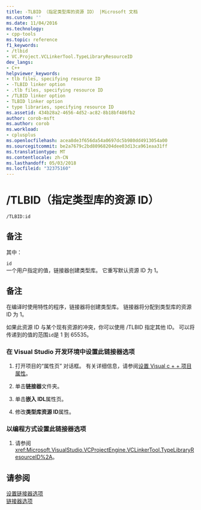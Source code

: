 ```yaml
---
title: -TLBID （指定类型库的资源 ID） |Microsoft 文档
ms.custom: ''
ms.date: 11/04/2016
ms.technology:
- cpp-tools
ms.topic: reference
f1_keywords:
- /tlbid
- VC.Project.VCLinkerTool.TypeLibraryResourceID
dev_langs:
- C++
helpviewer_keywords:
- tlb files, specifying resource ID
- -TLBID linker option
- .tlb files, specifying resource ID
- /TLBID linker option
- TLBID linker option
- type libraries, specifying resource ID
ms.assetid: 434b28a2-4656-4d52-ac82-8b18bf486fb2
author: corob-msft
ms.author: corob
ms.workload:
- cplusplus
ms.openlocfilehash: acea8de3f656da54a0697dc5b980dd4913054a00
ms.sourcegitcommit: be2a7679c2bd80968204dee03d13ca961eaa31ff
ms.translationtype: MT
ms.contentlocale: zh-CN
ms.lasthandoff: 05/03/2018
ms.locfileid: "32375160"
---
```

# <a name="tlbid-specify-resource-id-for-typelib"></a>/TLBID（指定类型库的资源 ID）
```  
/TLBID:id  
```  
  
## <a name="remarks"></a>备注  
 其中：  
  
 `id`  
 一个用户指定的值，链接器创建类型库。 它重写默认资源 ID 为 1。  
  
## <a name="remarks"></a>备注  
 在编译时使用特性的程序，链接器将创建类型库。 链接器将分配到类型库的资源 ID 为 1。  
  
 如果此资源 ID 与某个现有资源的冲突，你可以使用 /TLBID 指定其他 ID。 可以将传递到的值的范围`id`是 1 到 65535。  
  
### <a name="to-set-this-linker-option-in-the-visual-studio-development-environment"></a>在 Visual Studio 开发环境中设置此链接器选项  
  
1.  打开项目的“属性页”  对话框。 有关详细信息，请参阅[设置 Visual c + + 项目属性](../../ide/working-with-project-properties.md)。  
  
2.  单击**链接器**文件夹。  
  
3.  单击**嵌入 IDL**属性页。  
  
4.  修改**类型库资源 ID**属性。  
  
### <a name="to-set-this-linker-option-programmatically"></a>以编程方式设置此链接器选项  
  
1.  请参阅 <xref:Microsoft.VisualStudio.VCProjectEngine.VCLinkerTool.TypeLibraryResourceID%2A>。  
  
## <a name="see-also"></a>请参阅  
 [设置链接器选项](../../build/reference/setting-linker-options.md)   
 [链接器选项](../../build/reference/linker-options.md)